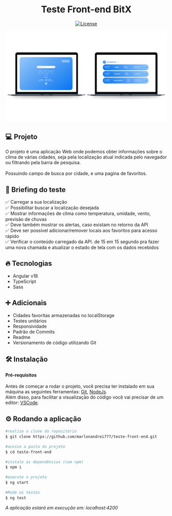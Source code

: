 <h1 align="center">
   Teste Front-end BitX
</h1

<br>

<p align="center">
  <a href="https://github.com/marlonandrei777/teste-front-end/blob/main/LICENSE.md"><img alt="License" src="https://img.shields.io/static/v1?label=license&message=MIT&color=0046FF&labelColor=000000"></a>
</p>

![](.github/weather.png)

## 💻 Projeto

O projeto é uma aplicação Web onde podemos obter informações sobre o clima de várias cidades, seja pela localização atual indicada pelo navegador ou filtrando pela barra de pesquisa.<br>
<br>
Possuindo campo de busca por cidade, e uma pagina de favoritos.
## 📑 Briefing do teste

✅ Carregar a sua localização<br>
✅ Possibilitar buscar a localização desejada<br>
✅ Mostrar informações de clima como temperatura, umidade, vento, previsão de chuvas<br>
✅ Deve também mostrar os alertas, caso existam no retorno da API<br>
✅ Deve ser possível adicionar/remover locais aos favoritos para acesso rápido<br>
✅ Verificar o conteúdo carregado da API. de 15 em 15 segundo pra fazer uma nova chamada e atualizar o estado de tela com os dados recebidos<br>
## 🔥 Tecnologias

- Angular v18
- TypeScript
- Sass

## ➕	Adicionais
- Cidades favoritas armazenadas no localStorage
- Testes unitários
- Responsividade
- Padrão de Commits
- Readme
- Versionamento de código utilizando Git

## 🛠 Instalação

#### Pré-requisitos
Antes de começar a rodar o projeto, você precisa ter instalado em sua máquina as seguintes ferramentas: 
[Git](https://git-scm.com/), [NodeJs](https://nodejs.org/en/).<br>
Além disso, para facilitar a visualização do código você vai precisar de um editor: [VSCode](https://code.visualstudio.com/).

## ⚙ Rodando a aplicação

```bash
#realize o clone do repositório
$ git clone https://github.com/marlonandrei777/teste-front-end.git
```
```bash
#acesse a pasta do projeto
$ cd teste-front-end
```
```bash 
#instale as dependências (com npm)
$ npm i
```
```bash 
#execute o projeto
$ ng start
```
```bash 
#Rode os testes
$ ng test
```
_A aplicação estará em execução em: localhost:4200_
